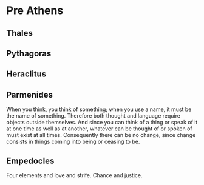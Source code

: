 # Pre Athens
## Thales
## Pythagoras
## Heraclitus
## Parmenides
When you think, you think of something; when you use a name, it must be the name of something. Therefore both thought and language require objects outside themselves. And since you can think of a thing or speak of it at one time as well as at another, whatever can be thought of or spoken of must exist at all times. Consequently there can be no change, since change consists in things coming into being or ceasing to be.

## Empedocles
Four elements and love and strife. Chance and justice.